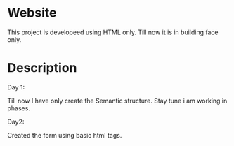 # Website

This project is developeed using HTML only. Till now it is in building face only.


# Description
Day 1:

Till now I have only create the Semantic structure. Stay tune i am working in phases.

Day2:

Created the form using basic html tags.
